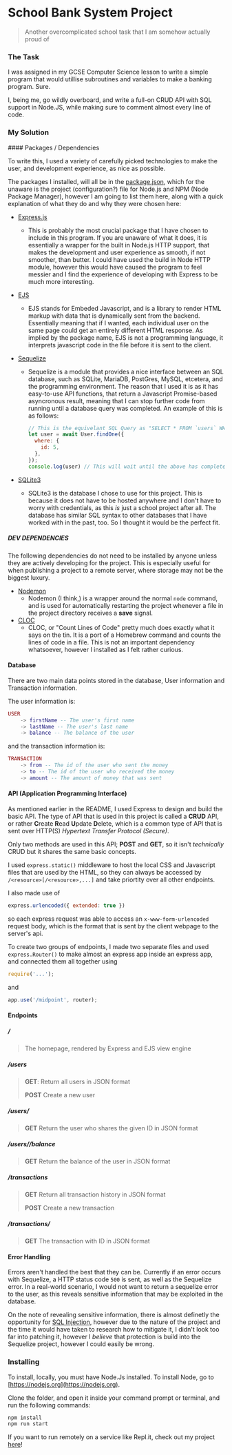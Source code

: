 # School Bank System Project

>  Another overcomplicated school task that I am somehow actually proud of

### The Task

I was assigned in my GCSE Computer Science lesson to write a simple program that would utillise subroutines and variables to make a banking program. Sure.

I, being me, go wildly overboard, and write a full-on CRUD API with SQL support in Node.JS, while making sure to comment almost every line of code.

### My Solution

#### Packages / Dependencies

To write this, I used a variety of carefully picked technologies to make the user, and development experience, as nice as possible. 

The packages I installed, will all be in the [package.json](package.json), which for the unaware is the project (configuration?) file for Node.js and NPM (Node Package Manager), however I am going to list them here, along with a quick explanation of what they do and why they were chosen here:

* [Express.js](https://npmjs.com/package/express)
  
  * This is probably the most crucial package that I have chosen to include in this program. If you are unaware of what it does, it is essentially a wrapper for the built in Node.js HTTP support, that makes the development and user experience as smooth, if not smoother, than butter. I could have used the build in Node HTTP module, however this would have caused the program to feel messier and I find the experience of developing with Express to be much more interesting.
* [EJS](https://npmjs.com/package/ejs)
  
  * EJS stands for Embeded Javascript, and is a library to render HTML markup with data that is dynamically sent from the backend. Essentially meaning that if I wanted, each individual user on the same page could get an entirely different HTML response. As implied by the package name, EJS is not a programming language, it interprets javascript code in the file before it is sent to the client.
* [Sequelize](https://npmjs.com/package/sequelize)
  
  * Sequelize is a module that provides a nice interface between an SQL database, such as SQLite, MariaDB, PostGres, MySQL, etcetera, and the programming environment. The reason that I used it is as it has easy-to-use API functions, that return a Javascript Promise-based asyncronous result, meaning that I can stop further code from running until a database query was completed. An example of this is as follows:
  
    ```Javascript
    // This is the equivelant SQL Query as "SELECT * FROM `users` WHERE `id` = `5` LIMIT 1"
    let user = await User.findOne({
      where: {
        id: 5,
      },
    });
    console.log(user) // This will wait until the above has completed.
    ```

* [SQLite3](https://npmjs.com/package/sqlite3)
  
  * SQLite3 is the database I chose to use for this project. This is because it does not have to be hosted anywhere and I don't have to worry with credentials, as this _is_ just a school project after all. The database has similar SQL syntax to other databases that I have worked with in the past, too. So I thought it would be the perfect fit.

##### DEV DEPENDENCIES

The following dependencies do not need to be installed by anyone unless they are actively developing for the project. This is especially useful for when publishing a project to a remote server, where storage may not be the biggest luxury.

* [Nodemon](https://npmjs.com/package/nodemon)
  * Nodemon (I think,) is a wrapper around the normal `node` command, and is used for automatically restarting the project whenever a file in the project directory receives a **save** signal.
* [CLOC](https://npmjs.com/package/cloc)
  * CLOC, or "Count Lines of Code" pretty much does exactly what it says on the tin. It is a port of a Homebrew command and counts the lines of code in a file. This is not an important dependency whatsoever, however I installed as I felt rather curious.

#### Database

There are two main data points stored in the database, User information and Transaction information.

The user information is: 

```lua
USER
	-> firstName -- The user's first name
	-> lastName -- The user's last name
	-> balance -- The balance of the user
```

and the transaction information is: 

```lua
TRANSACTION
	-> from -- The id of the user who sent the money
	-> to -- The id of the user who received the money
	-> amount -- The amount of money that was sent
```

#### API (Application Programming Interface)

As mentioned earlier in the README, I used Express to design and build the basic API. The type of API that is used in this project is called a **CRUD** API, or rather **C**reate **R**ead **U**pdate **D**elete, which is a common type of API that is sent over HTTP(S) _Hypertext Transfer Protocol (Secure)_.

Only two methods are used in this API; **POST** and **GET**, so it isn't _technically_ CRUD but it shares the same basic concepts.

I used `express.static()` middleware to host the local CSS and Javascript files that are used by the HTML, so they can always be accessed by `/<resource>[/<resource>,...]` and take priortity over all other endpoints.

I also made use of

```javascript
express.urlencoded({ extended: true })
```

so each express request was able to access an `x-www-form-urlencoded` request body, which is the format that is sent by the client webpage to the server's api.

To create two groups of endpoints, I made two separate files and used  `express.Router()` to make almost an express app inside an express app, and connected them all together using

```javascript
require('...');
```

and

```js
app.use('/midpoint', router);
```

#### Endpoints

##### /

> The homepage, rendered by Express and EJS view engine

##### /users

> **GET**: Return all users in JSON format
>
> **POST** Create a new user

##### /users/<user id>

> **GET** Return the user who shares the given ID in JSON format

##### /users/<user id>/balance

> **GET** Return the balance of the user in JSON format

##### /transactions

> **GET** Return all transaction history in JSON format
>
> **POST** Create a new transaction

##### /transactions/<transaction id>

> **GET** The transaction with ID in JSON format

#### Error Handling

Errors aren't handled the best that they can be. Currently if an error occurs with Sequelize, a HTTP status code `500` is sent, as well as the Sequelize error. In a real-world scenario, I would not want to return a sequelize error to the user, as this reveals sensitive information that may be exploited in the database.

On the note of revealing sensitive information, there is almost definetly the opportunity for [SQL Injection](https://en.wikipedia.org/wiki/SQL_injection), however due to the nature of the project and the time it would have taken to research how to mitigate it, I didn't look too far into patching it, however I *believe* that protection is build into the Sequelize project, however I could easily be wrong.

### Installing

To install, locally, you must have Node.Js installed. To install Node, go to [https://nodejs.org](https://nodejs.org).

Clone the folder, and open it inside your command prompt or terminal, and run the following commands:

```bash
npm install
npm run start
```

If you want to run remotely on a service like Repl.it, check out my project [here](https://school-project-bank.olivercordingle.repl.co)!